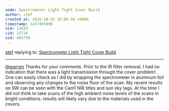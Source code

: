 ```yaml
---
node: Spectrometer Light Tight Cover Build
author: stef
created_at: 2016-10-25 15:04:50 +0000
timestamp: 1477407890
nid: 13639
cid: 15734
uid: 482758
---
```




[stef](../profile/stef) replying to: [Spectrometer Light Tight Cover Build](../notes/stef/10-22-2016/spectrometer-light-tight-cover-build)

----
[@warren](/profile/warren) Thanks for your comments.
Prior to the IR filter removal, I had no indication that there was a  light transmission through the cover problem!. One can easily check as I did by wrapping the spectrometer in aluminum foil and observing any changes to the noise floor of the scan. My recent results on SW can be seen with the Cam1 NIR titles and sun sky tags.
At the time I did not think to take scans of the high ambient noise levels of the scans in bright conditions. results will likely vary due to the materials used in the covers.